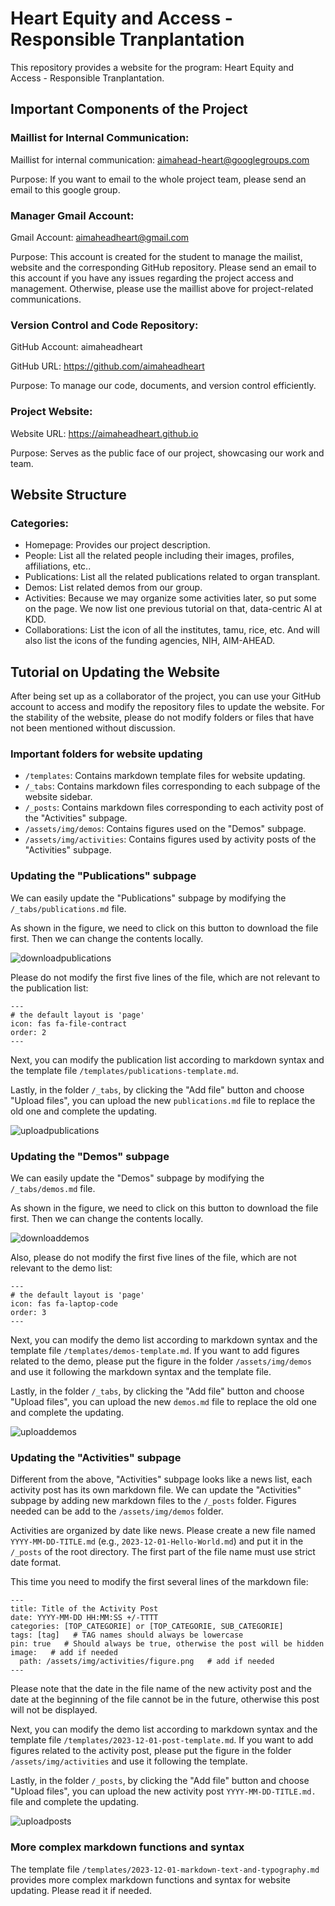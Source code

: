 # Heart Equity and Access - Responsible Tranplantation

This repository provides a website for the program: Heart Equity and Access - Responsible Tranplantation.

## Important Components of the Project
### Maillist for Internal Communication:

Maillist for internal communication: aimahead-heart@googlegroups.com

Purpose: If you want to email to the whole project team, please send an email to this google group.

### Manager Gmail Account:
Gmail Account: aimaheadheart@gmail.com

Purpose: This account is created for the student to manage the mailist, website and the corresponding GitHub repository. Please send an email to this account if you have any issues regarding the project access and management. Otherwise, please use the maillist above for project-related communications.

### Version Control and Code Repository:
GitHub Account: aimaheadheart

GitHub URL: https://github.com/aimaheadheart

Purpose: To manage our code, documents, and version control efficiently.

### Project Website:
Website URL: https://aimaheadheart.github.io

Purpose: Serves as the public face of our project, showcasing our work and team.

## Website Structure
### Categories:
- Homepage: Provides our project description.
- People: List all the related people including their images, profiles, affiliations, etc..
- Publications: List all the related publications related to organ transplant.
- Demos: List related demos from our group.
- Activities: Because we may organize some activities later, so put some on the page. We now list one previous tutorial on that, data-centric AI at KDD.
- Collaborations: List the icon of all the institutes, tamu, rice, etc. And will also list the icons of the funding agencies, NIH, AIM-AHEAD.


## Tutorial on Updating the Website
After being set up as a collaborator of the project, you can use your GitHub account to access and modify the repository files to update the website. For the stability of the website, please do not modify folders or files that have not been mentioned without discussion.

### Important folders for website updating
- `/templates`: Contains markdown template files for website updating.
- `/_tabs`: Contains markdown files corresponding to each subpage of the website sidebar.
- `/_posts`: Contains markdown files corresponding to each activity post of the "Activities" subpage.
- `/assets/img/demos`: Contains figures used on the "Demos" subpage.
- `/assets/img/activities`: Contains figures used by activity posts of the "Activities" subpage.

### Updating the "Publications" subpage
We can easily update the "Publications" subpage by modifying the `/_tabs/publications.md` file.

As shown in the figure, we need to click on this button to download the file first. Then we can change the contents locally.

![downloadpublications](/assets/img/readme/publications.png)

Please do not modify the first five lines of the file, which are not relevant to the publication list:
```
---
# the default layout is 'page'
icon: fas fa-file-contract
order: 2
---
```

Next, you can modify the publication list according to markdown syntax and the template file `/templates/publications-template.md`.

Lastly, in the folder `/_tabs`, by clicking the "Add file" button and choose "Upload files", you can upload the new `publications.md` file to replace the old one and complete the updating.

![uploadpublications](/assets/img/readme/tabs.png)

### Updating the "Demos" subpage
We can easily update the "Demos" subpage by modifying the `/_tabs/demos.md` file.

As shown in the figure, we need to click on this button to download the file first. Then we can change the contents locally.

![downloaddemos](/assets/img/readme/demos.png)

Also, please do not modify the first five lines of the file, which are not relevant to the demo list:
```
---
# the default layout is 'page'
icon: fas fa-laptop-code
order: 3
---
```

Next, you can modify the demo list according to markdown syntax and the template file `/templates/demos-template.md`. If you want to add figures related to the demo, please put the figure in the folder `/assets/img/demos` and use it following the markdown syntax and the template file.

Lastly, in the folder `/_tabs`, by clicking the "Add file" button and choose "Upload files", you can upload the new `demos.md` file to replace the old one and complete the updating.

![uploaddemos](/assets/img/readme/tabs.png)

### Updating the "Activities" subpage
Different from the above, "Activities" subpage looks like a news list, each activity post has its own markdown file. We can update the "Activities" subpage by adding new markdown files to the `/_posts` folder. Figures needed can be add to the `/assets/img/demos` folder.

Activities are organized by date like news. Please create a new file named `YYYY-MM-DD-TITLE.md` (e.g., `2023-12-01-Hello-World.md`) and put it in the `/_posts` of the root directory. The first part of the file name must use strict date format. 

This time you need to modify the first several lines of the markdown file:
```
---
title: Title of the Activity Post
date: YYYY-MM-DD HH:MM:SS +/-TTTT
categories: [TOP_CATEGORIE] or [TOP_CATEGORIE, SUB_CATEGORIE]
tags: [tag]   # TAG names should always be lowercase
pin: true   # Should always be true, otherwise the post will be hidden
image:   # add if needed
  path: /assets/img/activities/figure.png   # add if needed
---
```

Please note that the date in the file name of the new activity post and the date at the beginning of the file cannot be in the future, otherwise this post will not be displayed.

Next, you can modify the demo list according to markdown syntax and the template file `/templates/2023-12-01-post-template.md`. If you want to add figures related to the activity post, please put the figure in the folder `/assets/img/activities` and use it following the template.

Lastly, in the folder `/_posts`, by clicking the "Add file" button and choose "Upload files", you can upload the new activity post `YYYY-MM-DD-TITLE.md.` file and complete the updating.

![uploadposts](/assets/img/readme/posts.png)

### More complex markdown functions and syntax
The template file `/templates/2023-12-01-markdown-text-and-typography.md` provides more complex markdown functions and syntax for website updating. Please read it if needed.

  
